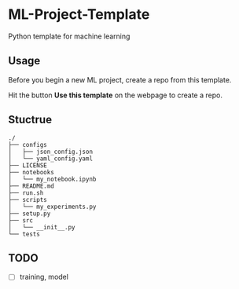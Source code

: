 # ML-Project-Template
Python template for machine learning

## Usage
Before you begin a new ML project, create a repo from this template.

Hit the button **Use this template** on the webpage to create a repo.

## Stuctrue
```
./
├── configs
│   ├── json_config.json
│   └── yaml_config.yaml
├── LICENSE
├── notebooks
│   └── my_notebook.ipynb
├── README.md
├── run.sh
├── scripts
│   └── my_experiments.py
├── setup.py
├── src
│   └── __init__.py
└── tests
```

## TODO
- [ ] training, model
